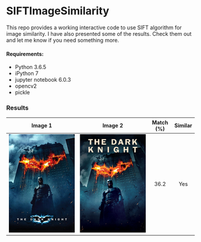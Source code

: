 # SIFTImageSimilarity
This repo provides a working interactive code to use SIFT algorithm for image similarity. I have also presented some of the results. Check them out and let me know if you need something more.

#### Requirements:
- Python 3.6.5
- iPython 7
- jupyter notebook 6.0.3
- opencv2
- pickle

### Results
|Image 1|Image 2|Match (%)|Similar|
|:-:|:-:|:-:|:-:|
|![image info](./darkknight1.jpeg)|![image info](./darkknight2.jpeg)|36.2|Yes|
